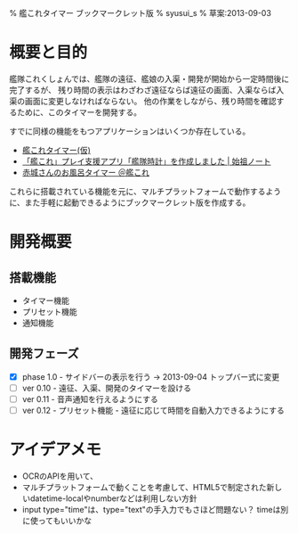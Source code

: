 % 艦これタイマー ブックマークレット版
% syusui\_s
% 草案:2013-09-03

# 概要と目的
艦隊これくしょんでは、艦隊の遠征、艦娘の入渠・開発が開始から一定時間後に完了するが、
残り時間の表示はわざわざ遠征ならば遠征の画面、入渠ならば入渠の画面に変更しなければならない。
他の作業をしながら、残り時間を確認するために、このタイマーを開発する。

すでに同様の機能をもつアプリケーションはいくつか存在している。

* [艦これタイマー(仮)](http://tek3.blog.fc2.com/blog-entry-47.html)
* [「艦これ」プレイ支援アプリ「艦隊時計」を作成しました | 始祖ノート](http://blog2.shisochou.net/article/69133042.html?1371958914)
* [赤城さんのお風呂タイマー ＠艦これ](https://sites.google.com/site/bathtimer/)

これらに搭載されている機能を元に、マルチプラットフォームで動作するように、また手軽に起動できるようにブックマークレット版を作成する。

# 開発概要
## 搭載機能
* タイマー機能
* プリセット機能
* 通知機能


## 開発フェーズ
* [x] phase 1.0 - サイドバーの表示を行う -> 2013-09-04 トップバー式に変更
* [ ] ver 0.10 - 遠征、入渠、開発のタイマーを設ける
* [ ] ver 0.11 - 音声通知を行えるようにする
* [ ] ver 0.12 - プリセット機能 - 遠征に応じて時間を自動入力できるようにする

# アイデアメモ
* OCRのAPIを用いて、
* マルチプラットフォームで動くことを考慮して、HTML5で制定された新しいdatetime-localやnumberなどは利用しない方針
* input type="time"は、type="text"の手入力でもさほど問題ない？ timeは別に使ってもいいかな

